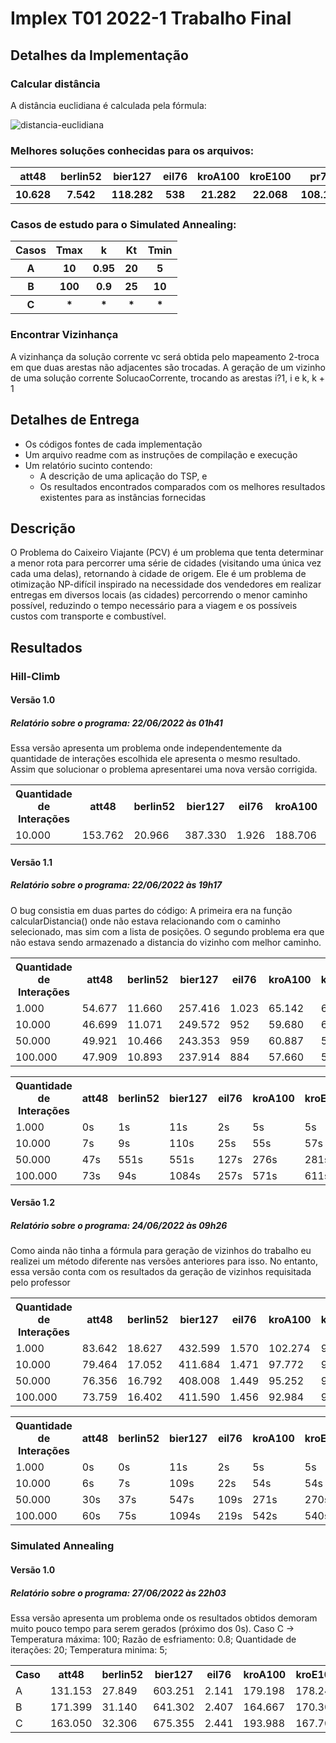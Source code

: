 # Implex T01 2022-1 Trabalho Final

## Detalhes da Implementação

### Calcular distância
A distância euclidiana é calculada pela fórmula:

![distancia-euclidiana](https://user-images.githubusercontent.com/81452517/175548824-2f0b5e79-71aa-47b3-a61c-0ce81db39710.png)

### Melhores soluções conhecidas para os arquivos:
<table>
  <tr>
    <th>att48</th>
    <th>berlin52</th>
    <th>bier127</th>
    <th>eil76</th>
    <th>kroA100</th>
    <th>kroE100</th>
    <th>pr76</th>
    <th>rat99</th>
    <th>st70</th>
  </tr>
  <tr>
    <th>10.628</th>
    <th>7.542</th>
    <th>118.282</th>
    <th>538</th>
    <th>21.282</th>
    <th>22.068</th>
    <th>108.159</th>
    <th>1.211</th>
    <th>675</th>
  </tr>
</table>

### Casos de estudo para o Simulated Annealing:

<table>
  <tr>
    <th>Casos</th>
    <th>Tmax</th>
    <th>k</th>
    <th>Kt</th>
    <th>Tmin</th>
  </tr>
  <tr>
    <th>A</th>
    <th>10</th>
    <th>0.95</th>
    <th>20</th>
    <th>5</th>
  </tr>
  <tr>
    <th>B</th>
    <th>100</th>
    <th>0.9</th>
    <th>25</th>
    <th>10</th>
  </tr>
  <tr>
    <th>C</th>
    <th>*</th>
    <th>*</th>
    <th>*</th>
    <th>*</th>
  </tr>
</table>

### Encontrar Vizinhança

A vizinhança da solução corrente vc será obtida pelo mapeamento 2-troca em que duas
arestas não adjacentes são trocadas. A geração de um vizinho de uma solução corrente
SolucaoCorrente, trocando as arestas i?1, i e k, k + 1 

## Detalhes de Entrega

- Os códigos fontes de cada implementação
- Um arquivo readme com as instruções de compilação e execução
- Um relatório sucinto contendo:
  - A descrição de uma aplicação do TSP, e
  - Os resultados encontrados comparados com os melhores resultados existentes para as instâncias fornecidas
  
## Descrição

O Problema do Caixeiro Viajante (PCV) é um problema que tenta determinar a menor rota para percorrer uma série de cidades (visitando uma única vez cada uma delas), retornando à cidade de origem. Ele é um problema de otimização NP-difícil inspirado na necessidade dos vendedores em realizar entregas em diversos locais (as cidades) percorrendo o menor caminho possível, reduzindo o tempo necessário para a viagem e os possíveis custos com transporte e combustível.

## Resultados

### Hill-Climb

#### Versão 1.0

##### Relatório sobre o programa: 22/06/2022 às 01h41
Essa versão apresenta um problema onde independentemente da quantidade de interações escolhida ele apresenta o mesmo resultado. Assim que solucionar o problema apresentarei uma nova versão corrigida. 

<table>
  <tr>
    <th>Quantidade de Interações</th>
    <th>att48</th>
    <th>berlin52</th>
    <th>bier127</th>
    <th>eil76</th>
    <th>kroA100</th>
    <th>kroE100</th>
    <th>pr76</th>
    <th>rat99</th>
    <th>st70</th>
  </tr>
  <tr>
    <td>10.000</td>
    <td>153.762</td>
    <td>20.966</td>
    <td>387.330</td>
    <td>1.926</td>
    <td>188.706</td>
    <td>184.805</td>
    <td>147.041</td>
    <td>1.878</td>
    <td>3.359</td>
  </tr>
</table>

#### Versão 1.1

##### Relatório sobre o programa: 22/06/2022 às 19h17
O bug consistia em duas partes do código: A primeira era na função calcularDistancia() onde não estava relacionando com o caminho selecionado, mas sim com a lista de posições. O segundo problema era que não estava sendo armazenado a distancia do vizinho com melhor caminho.

<table>
  <tr>
    <th>Quantidade de Interações</th>
    <th>att48</th>
    <th>berlin52</th>
    <th>bier127</th>
    <th>eil76</th>
    <th>kroA100</th>
    <th>kroE100</th>
    <th>pr76</th>
    <th>rat99</th>
    <th>st70</th>
  </tr>
  <tr>
    <td>1.000</td>
    <td>54.677</td>
    <td>11.660</td>
    <td>257.416</td>
    <td>1.023</td>
    <td>65.142</td>
    <td>67.796</td>
    <td>234.897</td>
    <td>3.116</td>
    <td>1.398</td>
  </tr>
  <tr>
    <td>10.000</td>
    <td>46.699</td>
    <td>11.071</td>
    <td>249.572</td>
    <td>952</td>
    <td>59.680</td>
    <td>61.387</td>
    <td>208.009</td>
    <td>2.982</td>
    <td>1.240</td>
  </tr>
  <tr>
    <td>50.000</td>
    <td>49.921</td>
    <td>10.466</td>
    <td>243.353</td>
    <td>959</td>
    <td>60.887</td>
    <td>58.343</td>
    <td>203.717</td>
    <td>2.819</td>
    <td>1.304</td>
  </tr>
  <tr>
    <td>100.000</td>
    <td>47.909</td>
    <td>10.893</td>
    <td>237.914</td>
    <td>884</td>
    <td>57.660</td>
    <td>51.887</td>
    <td>212.802</td>
    <td>2.611</td>
    <td>1.234</td>
  </tr>
</table>

<table>
  <tr>
    <th>Quantidade de Interações</th>
    <th>att48</th>
    <th>berlin52</th>
    <th>bier127</th>
    <th>eil76</th>
    <th>kroA100</th>
    <th>kroE100</th>
    <th>pr76</th>
    <th>rat99</th>
    <th>st70</th>
  </tr>
  <tr>
    <td>1.000</td>
    <td>0s</td>
    <td>1s</td>
    <td>11s</td>
    <td>2s</td>
    <td>5s</td>
    <td>5s</td>
    <td>2s</td>
    <td>5s</td>
    <td>2s</td>
  </tr>
  <tr>
    <td>10.000</td>
    <td>7s</td>
    <td>9s</td>
    <td>110s</td>
    <td>25s</td>
    <td>55s</td>
    <td>57s</td>
    <td>25s</td>
    <td>54s</td>
    <td>19s</td>
  </tr>
  <tr>
    <td>50.000</td>
    <td>47s</td>
    <td>551s</td>
    <td>551s</td>
    <td>127s</td>
    <td>276s</td>
    <td>281s</td>
    <td>122s</td>
    <td>274s</td>
    <td>95s</td>
  </tr>
  <tr>
    <td>100.000</td>
    <td>73s</td>
    <td>94s</td>
    <td>1084s</td>
    <td>257s</td>
    <td>571s</td>
    <td>611s</td>
    <td>269s</td>
    <td>592s</td>
    <td>207s</td>
  </tr>
</table>

#### Versão 1.2

##### Relatório sobre o programa: 24/06/2022 às 09h26
Como ainda não tinha a fórmula para geração de vizinhos do trabalho eu realizei um método diferente nas versões anteriores para isso. No entanto, essa versão conta com os resultados da geração de vizinhos requisitada pelo professor

<table>
  <tr>
    <th>Quantidade de Interações</th>
    <th>att48</th>
    <th>berlin52</th>
    <th>bier127</th>
    <th>eil76</th>
    <th>kroA100</th>
    <th>kroE100</th>
    <th>pr76</th>
    <th>rat99</th>
    <th>st70</th>
  </tr>
  <tr>
    <td>1.000</td>
    <td>83.642</td>
    <td>18.627</td>
    <td>432.599</td>
    <td>1.570</td>
    <td>102.274</td>
    <td>99.654</td>
    <td>354.143</td>
    <td>4.780</td>
    <td>2.200</td>
  </tr>
  <tr>
    <td>10.000</td>
    <td>79.464</td>
    <td>17.052</td>
    <td>411.684</td>
    <td>1.471</td>
    <td>97.772</td>
    <td>98.249</td>
    <td>344.527</td>
    <td>4.710</td>
    <td>2.127</td>
  </tr>
  <tr>
    <td>50.000</td>
    <td>76.356</td>
    <td>16.792</td>
    <td>408.008</td>
    <td>1.449</td>
    <td>95.252</td>
    <td>96.407</td>
    <td>326.815</td>
    <td>4.592</td>
    <td>2.038</td>
  </tr>
  <tr>
    <td>100.000</td>
    <td>73.759</td>
    <td>16.402</td>
    <td>411.590</td>
    <td>1.456</td>
    <td>92.984</td>
    <td>92.413</td>
    <td>335.431</td>
    <td>4.548</td>
    <td>2.003</td>
  </tr>
</table>

<table>
  <tr>
    <th>Quantidade de Interações</th>
    <th>att48</th>
    <th>berlin52</th>
    <th>bier127</th>
    <th>eil76</th>
    <th>kroA100</th>
    <th>kroE100</th>
    <th>pr76</th>
    <th>rat99</th>
    <th>st70</th>
  </tr>
  <tr>
    <td>1.000</td>
    <td>0s</td>
    <td>0s</td>
    <td>11s</td>
    <td>2s</td>
    <td>5s</td>
    <td>5s</td>
    <td>2s</td>
    <td>5s</td>
    <td>1s</td>
  </tr>
  <tr>
    <td>10.000</td>
    <td>6s</td>
    <td>7s</td>
    <td>109s</td>
    <td>22s</td>
    <td>54s</td>
    <td>54s</td>
    <td>23s</td>
    <td>51s</td>
    <td>17s</td>
  </tr>
  <tr>
    <td>50.000</td>
    <td>30s</td>
    <td>37s</td>
    <td>547s</td>
    <td>109s</td>
    <td>271s</td>
    <td>270s</td>
    <td>114s</td>
    <td>254s</td>
    <td>86s</td>
  </tr>
  <tr>
    <td>100.000</td>
    <td>60s</td>
    <td>75s</td>
    <td>1094s</td>
    <td>219s</td>
    <td>542s</td>
    <td>540s</td>
    <td>229s</td>
    <td>509s</td>
    <td>173s</td>
  </tr>
</table>

### Simulated Annealing

#### Versão 1.0

##### Relatório sobre o programa: 27/06/2022 às 22h03
Essa versão apresenta um problema onde os resultados obtidos demoram muito pouco tempo para serem gerados (próximo dos 0s).
Caso C -> Temperatura máxima: 100; Razão de esfriamento: 0.8; Quantidade de iterações: 20; Temperatura minima: 5;

<table>
  <tr>
    <th>Caso</th>
    <th>att48</th>
    <th>berlin52</th>
    <th>bier127</th>
    <th>eil76</th>
    <th>kroA100</th>
    <th>kroE100</th>
    <th>pr76</th>
    <th>rat99</th>
    <th>st70</th>
  </tr>
  <tr>
    <td>A</td>
    <td>131.153</td>
    <td>27.849</td>
    <td>603.251</td>
    <td>2.141</td>
    <td>179.198</td>
    <td>178.248</td>
    <td>582.606</td>
    <td>7.629</td>
    <td>3.701</td>
  </tr>
  <tr>
    <td>B</td>
    <td>171.399</td>
    <td>31.140</td>
    <td>641.302</td>
    <td>2.407</td>
    <td>164.667</td>
    <td>170.307</td>
    <td>591.350</td>
    <td>8.344</td>
    <td>3.556</td>
  </tr>
  <tr>
    <td>C</td>
    <td>163.050</td>
    <td>32.306</td>
    <td>675.355</td>
    <td>2.441</td>
    <td>193.988</td>
    <td>167.701</td>
    <td>581.040</td>
    <td>8.221</td>
    <td>3.585</td>
  </tr>
</table>
